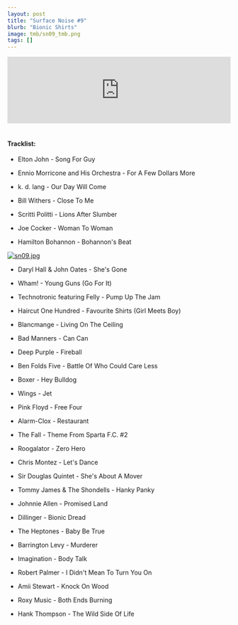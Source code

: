 ```yaml
---
layout: post
title: "Surface Noise #9"
blurb: "Bionic Shirts"
image: tmb/sn09_tmb.png
tags: []
---
```



<iframe scrolling="no" id="hearthis_at_track_3028647" width="100%" height="150" src="https://hearthis.at/embed/3028647/transparent_black/?hcolor=&color=&style=2&block_size=2&block_space=1&background=1&waveform=0&cover=0&autoplay=0&css=" frameborder="0" allowtransparency allow="autoplay"><p>Listen to <a href="https://hearthis.at/zerocc/surface-noise-9-14917/" target="_blank">Surface Noise #9 (14/9/17)</a> <span>by</span><a href="https://hearthis.at/zerocc/" target="_blank" >Zero</a> <span>on</span> <a href="https://hearthis.at/" target="_blank">hearthis.at</a></p></iframe>
&nbsp;

#### Tracklist:


- Elton John - Song For Guy
- Ennio Morricone and His Orchestra - For A Few Dollars More
- k. d. lang - Our Day Will Come

- Bill Withers - Close To Me
- Scritti Politti - Lions After Slumber
- Joe Cocker - Woman To Woman
- Hamilton Bohannon - Bohannon's Beat

[![sn09.jpg](https://i.postimg.cc/t4NrNLp0/sn09.jpg)](https://postimg.cc/VJ5BYZJ4)

- Daryl Hall & John Oates - She's Gone
- Wham! - Young Guns (Go For It)
- Technotronic featuring Felly - Pump Up The Jam

- Haircut One Hundred - Favourite Shirts (Girl Meets Boy)
- Blancmange - Living On The Ceiling
- Bad Manners - Can Can

- Deep Purple - Fireball
- Ben Folds Five - Battle Of Who Could Care Less
- Boxer - Hey Bulldog
- Wings - Jet

- Pink Floyd - Free Four
- Alarm-Clox - Restaurant
- The Fall - Theme From Sparta F.C. #2
- Roogalator - Zero Hero

- Chris Montez - Let's Dance
- Sir Douglas Quintet - She's About A Mover
- Tommy James & The Shondells - Hanky Panky
- Johnnie Allen - Promised Land

- Dillinger - Bionic Dread
- The Heptones - Baby Be True
- Barrington Levy - Murderer

- Imagination - Body Talk
- Robert Palmer - I Didn't Mean To Turn You On
- Amii Stewart - Knock On Wood
- Roxy Music - Both Ends Burning

- Hank Thompson - The Wild Side Of Life